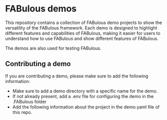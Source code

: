 # FABulous demos

This repository contains a collection of FABulous demo projects to show the versatility of the FABulous framework.
Each demo is designed to highlight different features and capabilities of FABulous,
making it easier for users to understand how to use FABulous and show different features
of FABulous.

The demos are also used for testing FABulous.

## Contributing a demo

If you are contributing a demo, please make sure to add the following information:

- Make sure to add a demo directory with a specific name for the demo.
- If not already present, add a .env file for configuring the demo in the .FABulous folder
- Add the following information about the project in the demo.yaml file of this repo.
